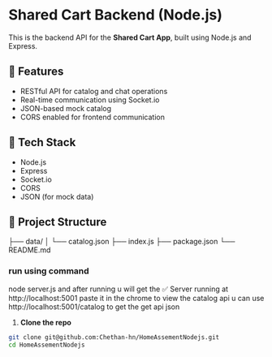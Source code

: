 # Shared Cart Backend (Node.js)

This is the backend API for the **Shared Cart App**, built using Node.js and Express.

## 🚀 Features

- RESTful API for catalog and chat operations
- Real-time communication using Socket.io
- JSON-based mock catalog
- CORS enabled for frontend communication

## 🧰 Tech Stack

- Node.js
- Express
- Socket.io
- CORS
- JSON (for mock data)

## 📂 Project Structure

├── data/
│ └── catalog.json
├── index.js
├── package.json
└── README.md


### run using command 
node server.js 
and after running u will get the ✅ Server running at http://localhost:5001 paste it in the chrome to view the catalog api u can use http://localhost:5001/catalog to get the get api json

1. **Clone the repo**

```bash
git clone git@github.com:Chethan-hn/HomeAssementNodejs.git
cd HomeAssementNodejs
